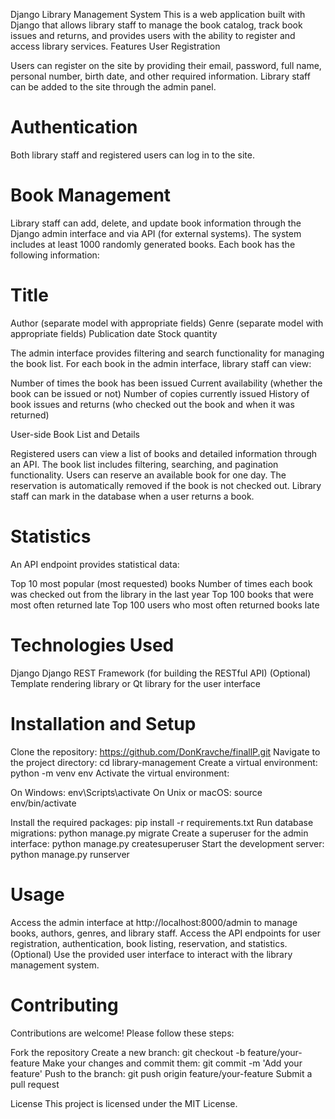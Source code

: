 Django Library Management System
This is a web application built with Django that allows library staff to manage the book catalog, track book issues and returns, and provides users with the ability to register and access library services.
Features
User Registration

Users can register on the site by providing their email, password, full name, personal number, birth date, and other required information.
Library staff can be added to the site through the admin panel.

# Authentication

Both library staff and registered users can log in to the site.

# Book Management

Library staff can add, delete, and update book information through the Django admin interface and via API (for external systems).
The system includes at least 1000 randomly generated books.
Each book has the following information:

# Title
Author (separate model with appropriate fields)
Genre (separate model with appropriate fields)
Publication date
Stock quantity


The admin interface provides filtering and search functionality for managing the book list.
For each book in the admin interface, library staff can view:

Number of times the book has been issued
Current availability (whether the book can be issued or not)
Number of copies currently issued
History of book issues and returns (who checked out the book and when it was returned)



User-side Book List and Details

Registered users can view a list of books and detailed information through an API.
The book list includes filtering, searching, and pagination functionality.
Users can reserve an available book for one day. The reservation is automatically removed if the book is not checked out.
Library staff can mark in the database when a user returns a book.

# Statistics

An API endpoint provides statistical data:

Top 10 most popular (most requested) books
Number of times each book was checked out from the library in the last year
Top 100 books that were most often returned late
Top 100 users who most often returned books late



# Technologies Used

Django
Django REST Framework (for building the RESTful API)
(Optional) Template rendering library or Qt library for the user interface

# Installation and Setup

Clone the repository: https://github.com/DonKravche/finallP.git
Navigate to the project directory: cd library-management
Create a virtual environment: python -m venv env
Activate the virtual environment:

On Windows: env\Scripts\activate
On Unix or macOS: source env/bin/activate


Install the required packages: pip install -r requirements.txt
Run database migrations: python manage.py migrate
Create a superuser for the admin interface: python manage.py createsuperuser
Start the development server: python manage.py runserver

# Usage

Access the admin interface at http://localhost:8000/admin to manage books, authors, genres, and library staff.
Access the API endpoints for user registration, authentication, book listing, reservation, and statistics.
(Optional) Use the provided user interface to interact with the library management system.

# Contributing
Contributions are welcome! Please follow these steps:

Fork the repository
Create a new branch: git checkout -b feature/your-feature
Make your changes and commit them: git commit -m 'Add your feature'
Push to the branch: git push origin feature/your-feature
Submit a pull request

License
This project is licensed under the MIT License.
